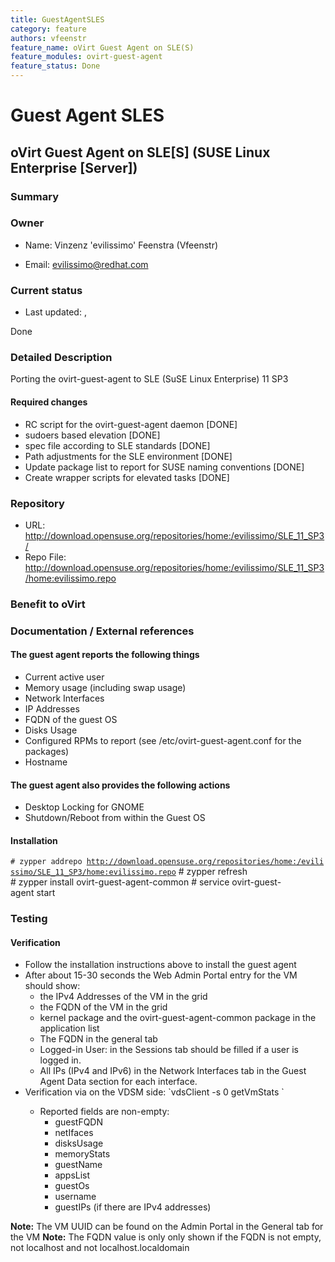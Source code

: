 ```yaml
---
title: GuestAgentSLES
category: feature
authors: vfeenstr
feature_name: oVirt Guest Agent on SLE(S)
feature_modules: ovirt-guest-agent
feature_status: Done
---
```


# Guest Agent SLES

## oVirt Guest Agent on SLE[S] (SUSE Linux Enterprise [Server])

### Summary

### Owner

*   Name: Vinzenz 'evilissimo' Feenstra (Vfeenstr)

<!-- -->

*   Email: <evilissimo@redhat.com>

### Current status

*   Last updated: ,

Done

### Detailed Description

Porting the ovirt-guest-agent to SLE (SuSE Linux Enterprise) 11 SP3

#### Required changes

*   RC script for the ovirt-guest-agent daemon [DONE]
*   sudoers based elevation [DONE]
*   spec file according to SLE standards [DONE]
*   Path adjustments for the SLE environment [DONE]
*   Update package list to report for SUSE naming conventions [DONE]
*   Create wrapper scripts for elevated tasks [DONE]

### Repository

*   URL: <http://download.opensuse.org/repositories/home:/evilissimo/SLE_11_SP3/>
*   Repo File: <http://download.opensuse.org/repositories/home:/evilissimo/SLE_11_SP3/home:evilissimo.repo>

### Benefit to oVirt

### Documentation / External references

#### The guest agent reports the following things

*   Current active user
*   Memory usage (including swap usage)
*   Network Interfaces
*   IP Addresses
*   FQDN of the guest OS
*   Disks Usage
*   Configured RPMs to report (see /etc/ovirt-guest-agent.conf for the packages)
*   Hostname

#### The guest agent also provides the following actions

*   Desktop Locking for GNOME
*   Shutdown/Reboot from within the Guest OS

#### Installation

`# zypper addrepo `[`http://download.opensuse.org/repositories/home:/evilissimo/SLE_11_SP3/home:evilissimo.repo`](http://download.opensuse.org/repositories/home:/evilissimo/SLE_11_SP3/home:evilissimo.repo)
      # zypper refresh
      # zypper install ovirt-guest-agent-common
      # service ovirt-guest-agent start 

### Testing

#### Verification

*   Follow the installation instructions above to install the guest agent
*   After about 15-30 seconds the Web Admin Portal entry for the VM should show:
    -   the IPv4 Addresses of the VM in the grid
    -   the FQDN of the VM in the grid
    -   kernel package and the ovirt-guest-agent-common package in the application list
    -   The FQDN in the general tab
    -   Logged-in User: in the Sessions tab should be filled if a user is logged in.
    -   All IPs (IPv4 and IPv6) in the Network Interfaces tab in the Guest Agent Data section for each interface.
*   Verification via on the VDSM side: \`vdsClient -s 0 getVmStats <VM UUID>\`
    -   Reported fields are non-empty:
        -   guestFQDN
        -   netIfaces
        -   disksUsage
        -   memoryStats
        -   guestName
        -   appsList
        -   guestOs
        -   username
        -   guestIPs (if there are IPv4 addresses)

**Note:** The VM UUID can be found on the Admin Portal in the General tab for the VM **Note:** The FQDN value is only only shown if the FQDN is not empty, not localhost and not localhost.localdomain



